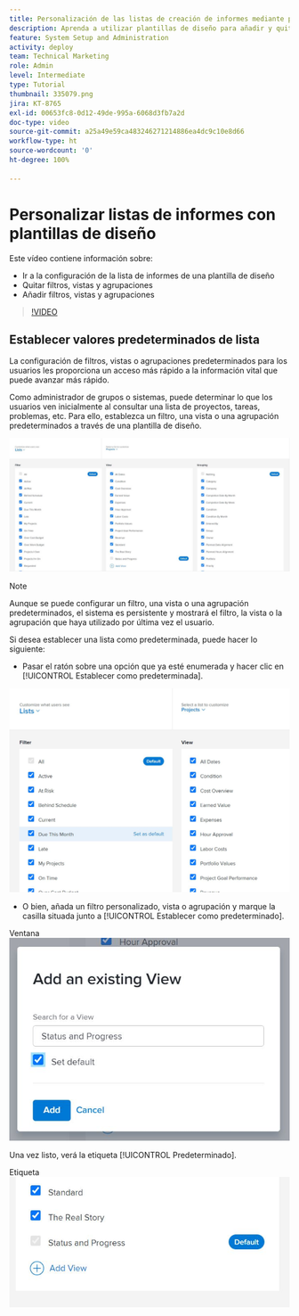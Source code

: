 ```yaml
---
title: Personalización de las listas de creación de informes mediante plantillas de diseño
description: Aprenda a utilizar plantillas de diseño para añadir y quitar filtros, vistas y grupos de las listas de creación de informes.
feature: System Setup and Administration
activity: deploy
team: Technical Marketing
role: Admin
level: Intermediate
type: Tutorial
thumbnail: 335079.png
jira: KT-8765
exl-id: 00653fc8-0d12-49de-995a-6068d3fb7a2d
doc-type: video
source-git-commit: a25a49e59ca483246271214886ea4dc9c10e8d66
workflow-type: ht
source-wordcount: '0'
ht-degree: 100%

---
```


# Personalizar listas de informes con plantillas de diseño

Este vídeo contiene información sobre:

* Ir a la configuración de la lista de informes de una plantilla de diseño
* Quitar filtros, vistas y agrupaciones
* Añadir filtros, vistas y agrupaciones

>[!VIDEO](https://video.tv.adobe.com/v/335079/?quality=12&learn=on)

## Establecer valores predeterminados de lista

La configuración de filtros, vistas o agrupaciones predeterminados para los usuarios les proporciona un acceso más rápido a la información vital que puede avanzar más rápido.

Como administrador de grupos o sistemas, puede determinar lo que los usuarios ven inicialmente al consultar una lista de proyectos, tareas, problemas, etc. Para ello, establezca un filtro, una vista o una agrupación predeterminados a través de una plantilla de diseño.

![Ventana [!UICONTROL Listas] de la plantilla de diseño](assets/admin-fund-layout-template-default-lists-1-1.JPG)

>[!NOTE]
>
>Aunque se puede configurar un filtro, una vista o una agrupación predeterminados, el sistema es persistente y mostrará el filtro, la vista o la agrupación que haya utilizado por última vez el usuario.


Si desea establecer una lista como predeterminada, puede hacer lo siguiente:

* Pasar el ratón sobre una opción que ya esté enumerada y hacer clic en [!UICONTROL Establecer como predeterminada].

![La ventana [!UICONTROL Listas] de la plantilla de diseño con [!UICONTROL Establecer como predeterminada] visible](assets/admin-fund-layout-template-default-lists-1-2.JPG)

* O bien, añada un filtro personalizado, vista o agrupación y marque la casilla situada junto a [!UICONTROL Establecer como predeterminado].

Ventana ![[!UICONTROL Añadir una vista existente]](assets/admin-fund-layout-template-default-lists-1-3.JPG)

Una vez listo, verá la etiqueta [!UICONTROL Predeterminado].

Etiqueta ![[!UICONTROL Predeterminado] junto a la opción de lista](assets/admin-fund-layout-template-default-lists-1-4.JPG)
